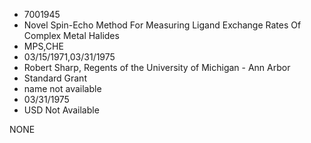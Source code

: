 * 7001945
* Novel Spin-Echo Method For Measuring Ligand Exchange Rates  Of Complex Metal Halides
* MPS,CHE
* 03/15/1971,03/31/1975
* Robert Sharp, Regents of the University of Michigan - Ann Arbor
* Standard Grant
*   name not available
* 03/31/1975
* USD Not Available

NONE